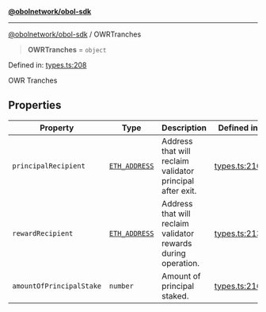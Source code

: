 [**@obolnetwork/obol-sdk**](../index.md)

***

[@obolnetwork/obol-sdk](../index.md) / OWRTranches

> **OWRTranches** = `object`

Defined in: [types.ts:208](https://github.com/ObolNetwork/obol-sdk/blob/d77f4594233f658ddb52882926187420144e316d/src/types.ts#L208)

OWR Tranches

## Properties

| Property | Type | Description | Defined in |
| ------ | ------ | ------ | ------ |
| <a id="principalrecipient"></a> `principalRecipient` | [`ETH_ADDRESS`](ETH_ADDRESS.md) | Address that will reclaim validator principal after exit. | [types.ts:210](https://github.com/ObolNetwork/obol-sdk/blob/d77f4594233f658ddb52882926187420144e316d/src/types.ts#L210) |
| <a id="rewardrecipient"></a> `rewardRecipient` | [`ETH_ADDRESS`](ETH_ADDRESS.md) | Address that will reclaim validator rewards during operation. | [types.ts:213](https://github.com/ObolNetwork/obol-sdk/blob/d77f4594233f658ddb52882926187420144e316d/src/types.ts#L213) |
| <a id="amountofprincipalstake"></a> `amountOfPrincipalStake` | `number` | Amount of principal staked. | [types.ts:216](https://github.com/ObolNetwork/obol-sdk/blob/d77f4594233f658ddb52882926187420144e316d/src/types.ts#L216) |
